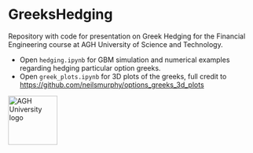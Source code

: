 # GreeksHedging
Repository with code for presentation on Greek Hedging for the Financial Engineering course at AGH University of Science and Technology.

- Open `hedging.ipynb` for GBM simulation and numerical examples regarding hedging particular option greeks.
- Open `greek_plots.ipynb` for 3D plots of the greeks, full credit to https://github.com/neilsmurphy/options_greeks_3d_plots

<img src="https://www.agh.edu.pl/fileadmin/default/templates/images/uczelnia/siw/znak/symetryczny/en/dwuwiersz/agh_nzw_s_en_2w_wbr_rgb_150ppi.jpg" alt="AGH University logo" width="100"/>  
